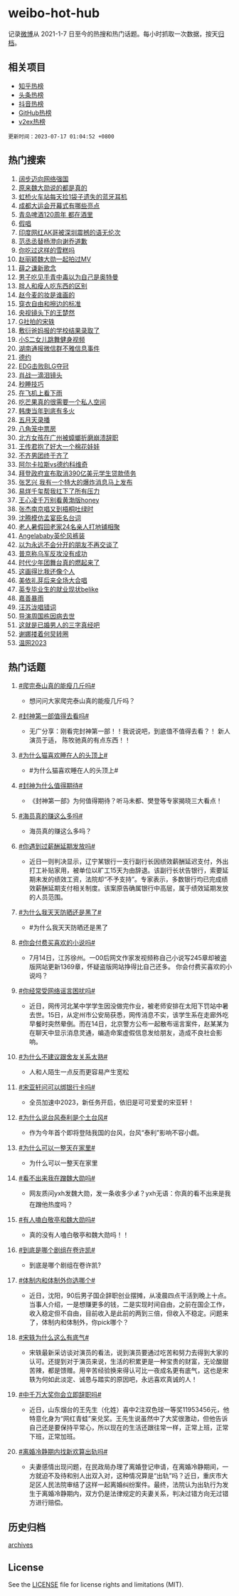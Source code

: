 # weibo-hot-hub

记录[微博](https://www.weibo.com)从 2021-1-7 日至今的热搜和热门话题。每小时抓取一次数据，按天[归档](archives)。

## 相关项目

- [知乎热榜](https://github.com/lonnyzhang423/zhihu-hot-hub)
- [头条热榜](https://github.com/lonnyzhang423/toutiao-hot-hub)
- [抖音热榜](https://github.com/lonnyzhang423/douyin-hot-hub)
- [GitHub热榜](https://github.com/lonnyzhang423/github-hot-hub)
- [v2ex热榜](https://github.com/lonnyzhang423/v2ex-hot-hub)


`更新时间：2023-07-17 01:04:52 +0800`

## 热门搜索

1. [阔步迈向网络强国](https://m.weibo.cn/search?containerid=100103type%3D1%26t%3D10%26q%3D%23%E9%98%94%E6%AD%A5%E8%BF%88%E5%90%91%E7%BD%91%E7%BB%9C%E5%BC%BA%E5%9B%BD%23&stream_entry_id=51&isnewpage=1&extparam=seat%3D1%26filter_type%3Drealtimehot%26pos%3D0%26stream_entry_id%3D51%26c_type%3D51%26dgr%3D0%26cate%3D10103%26display_time%3D1689527090%26pre_seqid%3D16895270902140645205&luicode=10000011&lfid=106003type%253D25%2526t%253D3%2526disable_hot%253D1%2526filter_type%253Drealtimehot)
1. [原来魏大勋说的都是真的](https://m.weibo.cn/search?containerid=100103type%3D1%26t%3D10%26q%3D%23%E5%8E%9F%E6%9D%A5%E9%AD%8F%E5%A4%A7%E5%8B%8B%E8%AF%B4%E7%9A%84%E9%83%BD%E6%98%AF%E7%9C%9F%E7%9A%84%23&stream_entry_id=31&isnewpage=1&extparam=seat%3D1%26cate%3D5001%26flag%3D2%26realpos%3D1%26stream_entry_id%3D31%26lcate%3D5001%26filter_type%3Drealtimehot%26pos%3D0%26q%3D%2523%25E5%258E%259F%25E6%259D%25A5%25E9%25AD%258F%25E5%25A4%25A7%25E5%258B%258B%25E8%25AF%25B4%25E7%259A%2584%25E9%2583%25BD%25E6%2598%25AF%25E7%259C%259F%25E7%259A%2584%2523%26dgr%3D0%26band_rank%3D1%26c_type%3D31%26display_time%3D1689527090%26pre_seqid%3D16895270902140645205&luicode=10000011&lfid=106003type%253D25%2526t%253D3%2526disable_hot%253D1%2526filter_type%253Drealtimehot)
1. [虹桥火车站每天捡1袋子遗失的蓝牙耳机](https://m.weibo.cn/search?containerid=100103type%3D1%26t%3D10%26q%3D%23%E8%99%B9%E6%A1%A5%E7%81%AB%E8%BD%A6%E7%AB%99%E6%AF%8F%E5%A4%A9%E6%8D%A11%E8%A2%8B%E5%AD%90%E9%81%97%E5%A4%B1%E7%9A%84%E8%93%9D%E7%89%99%E8%80%B3%E6%9C%BA%23&stream_entry_id=31&isnewpage=1&extparam=seat%3D1%26cate%3D5001%26flag%3D2%26realpos%3D2%26stream_entry_id%3D31%26lcate%3D5001%26filter_type%3Drealtimehot%26pos%3D1%26q%3D%2523%25E8%2599%25B9%25E6%25A1%25A5%25E7%2581%25AB%25E8%25BD%25A6%25E7%25AB%2599%25E6%25AF%258F%25E5%25A4%25A9%25E6%258D%25A11%25E8%25A2%258B%25E5%25AD%2590%25E9%2581%2597%25E5%25A4%25B1%25E7%259A%2584%25E8%2593%259D%25E7%2589%2599%25E8%2580%25B3%25E6%259C%25BA%2523%26dgr%3D0%26band_rank%3D2%26c_type%3D31%26display_time%3D1689527090%26pre_seqid%3D16895270902140645205&luicode=10000011&lfid=106003type%253D25%2526t%253D3%2526disable_hot%253D1%2526filter_type%253Drealtimehot)
1. [成都大运会开幕式有哪些亮点](https://m.weibo.cn/search?containerid=100103type%3D1%26t%3D10%26q%3D%23%E6%88%90%E9%83%BD%E5%A4%A7%E8%BF%90%E4%BC%9A%E5%BC%80%E5%B9%95%E5%BC%8F%E6%9C%89%E5%93%AA%E4%BA%9B%E4%BA%AE%E7%82%B9%23&stream_entry_id=31&isnewpage=1&extparam=seat%3D1%26cate%3D5001%26flag%3D0%26realpos%3D3%26stream_entry_id%3D31%26lcate%3D5001%26filter_type%3Drealtimehot%26pos%3D2%26q%3D%2523%25E6%2588%2590%25E9%2583%25BD%25E5%25A4%25A7%25E8%25BF%2590%25E4%25BC%259A%25E5%25BC%2580%25E5%25B9%2595%25E5%25BC%258F%25E6%259C%2589%25E5%2593%25AA%25E4%25BA%259B%25E4%25BA%25AE%25E7%2582%25B9%2523%26dgr%3D0%26band_rank%3D3%26c_type%3D31%26display_time%3D1689527090%26pre_seqid%3D16895270902140645205&luicode=10000011&lfid=106003type%253D25%2526t%253D3%2526disable_hot%253D1%2526filter_type%253Drealtimehot)
1. [青岛啤酒120周年 都在酒里](https://m.weibo.cn/search?containerid=100103type%3D1%26t%3D10%26q%3D%23%E9%9D%92%E5%B2%9B%E5%95%A4%E9%85%92120%E5%91%A8%E5%B9%B4+%E9%83%BD%E5%9C%A8%E9%85%92%E9%87%8C%23&stream_entry_id=31&isnewpage=1&extparam=seat%3D1%26cate%3D5001%26stream_entry_id%3D31%26lcate%3D5001%26topic_ad%3D1%26filter_type%3Drealtimehot%26adid%3D196361%26q%3D%2523%25E9%259D%2592%25E5%25B2%259B%25E5%2595%25A4%25E9%2585%2592120%25E5%2591%25A8%25E5%25B9%25B4%2520%25E9%2583%25BD%25E5%259C%25A8%25E9%2585%2592%25E9%2587%258C%2523%26dgr%3D0%26is_ad_pos%3D1%26c_type%3D31%26pos%3D3%26band_rank%3D4%26display_time%3D1689527090%26pre_seqid%3D16895270902140645205&luicode=10000011&lfid=106003type%253D25%2526t%253D3%2526disable_hot%253D1%2526filter_type%253Drealtimehot)
1. [假唱](https://m.weibo.cn/search?containerid=100103type%3D1%26t%3D10%26q%3D%E5%81%87%E5%94%B1&stream_entry_id=31&isnewpage=1&extparam=seat%3D1%26cate%3D5001%26flag%3D2%26realpos%3D4%26stream_entry_id%3D31%26lcate%3D5001%26filter_type%3Drealtimehot%26pos%3D4%26q%3D%25E5%2581%2587%25E5%2594%25B1%26dgr%3D0%26band_rank%3D4%26c_type%3D31%26display_time%3D1689527090%26pre_seqid%3D16895270902140645205&luicode=10000011&lfid=106003type%253D25%2526t%253D3%2526disable_hot%253D1%2526filter_type%253Drealtimehot)
1. [印度网红AK哥被深圳震撼的语无伦次](https://m.weibo.cn/search?containerid=100103type%3D1%26t%3D10%26q%3D%E5%8D%B0%E5%BA%A6%E7%BD%91%E7%BA%A2AK%E5%93%A5%E8%A2%AB%E6%B7%B1%E5%9C%B3%E9%9C%87%E6%92%BC%E7%9A%84%E8%AF%AD%E6%97%A0%E4%BC%A6%E6%AC%A1&stream_entry_id=31&isnewpage=1&extparam=seat%3D1%26cate%3D5001%26flag%3D0%26realpos%3D5%26stream_entry_id%3D31%26lcate%3D5001%26filter_type%3Drealtimehot%26pos%3D5%26q%3D%25E5%258D%25B0%25E5%25BA%25A6%25E7%25BD%2591%25E7%25BA%25A2AK%25E5%2593%25A5%25E8%25A2%25AB%25E6%25B7%25B1%25E5%259C%25B3%25E9%259C%2587%25E6%2592%25BC%25E7%259A%2584%25E8%25AF%25AD%25E6%2597%25A0%25E4%25BC%25A6%25E6%25AC%25A1%26dgr%3D0%26band_rank%3D5%26c_type%3D31%26display_time%3D1689527090%26pre_seqid%3D16895270902140645205&luicode=10000011&lfid=106003type%253D25%2526t%253D3%2526disable_hot%253D1%2526filter_type%253Drealtimehot)
1. [范丞丞替杨澄向谢乔道歉](https://m.weibo.cn/search?containerid=100103type%3D1%26t%3D10%26q%3D%23%E8%8C%83%E4%B8%9E%E4%B8%9E%E6%9B%BF%E6%9D%A8%E6%BE%84%E5%90%91%E8%B0%A2%E4%B9%94%E9%81%93%E6%AD%89%23&stream_entry_id=31&isnewpage=1&extparam=seat%3D1%26cate%3D5001%26flag%3D1%26realpos%3D6%26stream_entry_id%3D31%26lcate%3D5001%26filter_type%3Drealtimehot%26pos%3D6%26q%3D%2523%25E8%258C%2583%25E4%25B8%259E%25E4%25B8%259E%25E6%259B%25BF%25E6%259D%25A8%25E6%25BE%2584%25E5%2590%2591%25E8%25B0%25A2%25E4%25B9%2594%25E9%2581%2593%25E6%25AD%2589%2523%26dgr%3D0%26band_rank%3D6%26c_type%3D31%26display_time%3D1689527090%26pre_seqid%3D16895270902140645205&luicode=10000011&lfid=106003type%253D25%2526t%253D3%2526disable_hot%253D1%2526filter_type%253Drealtimehot)
1. [你吃过这样的雪糕吗](https://m.weibo.cn/search?containerid=100103type%3D1%26t%3D10%26q%3D%23%E4%BD%A0%E5%90%83%E8%BF%87%E8%BF%99%E6%A0%B7%E7%9A%84%E9%9B%AA%E7%B3%95%E5%90%97%23&stream_entry_id=31&isnewpage=1&extparam=seat%3D1%26cate%3D5001%26stream_entry_id%3D31%26lcate%3D5001%26topic_ad%3D1%26filter_type%3Drealtimehot%26adid%3D196317%26q%3D%2523%25E4%25BD%25A0%25E5%2590%2583%25E8%25BF%2587%25E8%25BF%2599%25E6%25A0%25B7%25E7%259A%2584%25E9%259B%25AA%25E7%25B3%2595%25E5%2590%2597%2523%26dgr%3D0%26is_ad_pos%3D1%26c_type%3D31%26pos%3D7%26band_rank%3D7%26display_time%3D1689527090%26pre_seqid%3D16895270902140645205&luicode=10000011&lfid=106003type%253D25%2526t%253D3%2526disable_hot%253D1%2526filter_type%253Drealtimehot)
1. [赵丽颖魏大勋一起拍过MV](https://m.weibo.cn/search?containerid=100103type%3D1%26t%3D10%26q%3D%23%E8%B5%B5%E4%B8%BD%E9%A2%96%E9%AD%8F%E5%A4%A7%E5%8B%8B%E4%B8%80%E8%B5%B7%E6%8B%8D%E8%BF%87MV%23&stream_entry_id=31&isnewpage=1&extparam=seat%3D1%26cate%3D5001%26flag%3D0%26realpos%3D7%26stream_entry_id%3D31%26lcate%3D5001%26filter_type%3Drealtimehot%26pos%3D8%26q%3D%2523%25E8%25B5%25B5%25E4%25B8%25BD%25E9%25A2%2596%25E9%25AD%258F%25E5%25A4%25A7%25E5%258B%258B%25E4%25B8%2580%25E8%25B5%25B7%25E6%258B%258D%25E8%25BF%2587MV%2523%26dgr%3D0%26band_rank%3D7%26c_type%3D31%26display_time%3D1689527090%26pre_seqid%3D16895270902140645205&luicode=10000011&lfid=106003type%253D25%2526t%253D3%2526disable_hot%253D1%2526filter_type%253Drealtimehot)
1. [薛之谦新歌念](https://m.weibo.cn/search?containerid=100103type%3D1%26t%3D10%26q%3D%23%E8%96%9B%E4%B9%8B%E8%B0%A6%E6%96%B0%E6%AD%8C%E5%BF%B5%23&stream_entry_id=31&isnewpage=1&extparam=seat%3D1%26cate%3D5001%26flag%3D16%26realpos%3D8%26stream_entry_id%3D31%26lcate%3D5001%26filter_type%3Drealtimehot%26pos%3D9%26q%3D%2523%25E8%2596%259B%25E4%25B9%258B%25E8%25B0%25A6%25E6%2596%25B0%25E6%25AD%258C%25E5%25BF%25B5%2523%26dgr%3D0%26band_rank%3D8%26c_type%3D31%26display_time%3D1689527090%26pre_seqid%3D16895270902140645205&luicode=10000011&lfid=106003type%253D25%2526t%253D3%2526disable_hot%253D1%2526filter_type%253Drealtimehot)
1. [男子吃见手青中毒以为自己是奥特曼](https://m.weibo.cn/search?containerid=100103type%3D1%26t%3D10%26q%3D%23%E7%94%B7%E5%AD%90%E5%90%83%E8%A7%81%E6%89%8B%E9%9D%92%E4%B8%AD%E6%AF%92%E4%BB%A5%E4%B8%BA%E8%87%AA%E5%B7%B1%E6%98%AF%E5%A5%A5%E7%89%B9%E6%9B%BC%23&stream_entry_id=31&isnewpage=1&extparam=seat%3D1%26cate%3D5001%26flag%3D0%26realpos%3D9%26stream_entry_id%3D31%26lcate%3D5001%26filter_type%3Drealtimehot%26pos%3D10%26q%3D%2523%25E7%2594%25B7%25E5%25AD%2590%25E5%2590%2583%25E8%25A7%2581%25E6%2589%258B%25E9%259D%2592%25E4%25B8%25AD%25E6%25AF%2592%25E4%25BB%25A5%25E4%25B8%25BA%25E8%2587%25AA%25E5%25B7%25B1%25E6%2598%25AF%25E5%25A5%25A5%25E7%2589%25B9%25E6%259B%25BC%2523%26dgr%3D0%26band_rank%3D9%26c_type%3D31%26display_time%3D1689527090%26pre_seqid%3D16895270902140645205&luicode=10000011&lfid=106003type%253D25%2526t%253D3%2526disable_hot%253D1%2526filter_type%253Drealtimehot)
1. [胖人和瘦人吃东西的区别](https://m.weibo.cn/search?containerid=100103type%3D1%26t%3D10%26q%3D%23%E8%83%96%E4%BA%BA%E5%92%8C%E7%98%A6%E4%BA%BA%E5%90%83%E4%B8%9C%E8%A5%BF%E7%9A%84%E5%8C%BA%E5%88%AB%23&stream_entry_id=31&isnewpage=1&extparam=seat%3D1%26cate%3D5001%26flag%3D0%26realpos%3D10%26stream_entry_id%3D31%26lcate%3D5001%26filter_type%3Drealtimehot%26pos%3D11%26q%3D%2523%25E8%2583%2596%25E4%25BA%25BA%25E5%2592%258C%25E7%2598%25A6%25E4%25BA%25BA%25E5%2590%2583%25E4%25B8%259C%25E8%25A5%25BF%25E7%259A%2584%25E5%258C%25BA%25E5%2588%25AB%2523%26dgr%3D0%26band_rank%3D10%26c_type%3D31%26display_time%3D1689527090%26pre_seqid%3D16895270902140645205&luicode=10000011&lfid=106003type%253D25%2526t%253D3%2526disable_hot%253D1%2526filter_type%253Drealtimehot)
1. [赵今麦的妆是谁画的](https://m.weibo.cn/search?containerid=100103type%3D1%26t%3D10%26q%3D%E8%B5%B5%E4%BB%8A%E9%BA%A6%E7%9A%84%E5%A6%86%E6%98%AF%E8%B0%81%E7%94%BB%E7%9A%84&stream_entry_id=31&isnewpage=1&extparam=seat%3D1%26cate%3D5001%26flag%3D2%26realpos%3D11%26stream_entry_id%3D31%26lcate%3D5001%26filter_type%3Drealtimehot%26pos%3D12%26q%3D%25E8%25B5%25B5%25E4%25BB%258A%25E9%25BA%25A6%25E7%259A%2584%25E5%25A6%2586%25E6%2598%25AF%25E8%25B0%2581%25E7%2594%25BB%25E7%259A%2584%26dgr%3D0%26band_rank%3D11%26c_type%3D31%26display_time%3D1689527090%26pre_seqid%3D16895270902140645205&luicode=10000011&lfid=106003type%253D25%2526t%253D3%2526disable_hot%253D1%2526filter_type%253Drealtimehot)
1. [穿衣自由和擦边的标准](https://m.weibo.cn/search?containerid=100103type%3D1%26t%3D10%26q%3D%E7%A9%BF%E8%A1%A3%E8%87%AA%E7%94%B1%E5%92%8C%E6%93%A6%E8%BE%B9%E7%9A%84%E6%A0%87%E5%87%86&stream_entry_id=31&isnewpage=1&extparam=seat%3D1%26cate%3D5001%26flag%3D0%26realpos%3D12%26stream_entry_id%3D31%26lcate%3D5001%26filter_type%3Drealtimehot%26pos%3D13%26q%3D%25E7%25A9%25BF%25E8%25A1%25A3%25E8%2587%25AA%25E7%2594%25B1%25E5%2592%258C%25E6%2593%25A6%25E8%25BE%25B9%25E7%259A%2584%25E6%25A0%2587%25E5%2587%2586%26dgr%3D0%26band_rank%3D12%26c_type%3D31%26display_time%3D1689527090%26pre_seqid%3D16895270902140645205&luicode=10000011&lfid=106003type%253D25%2526t%253D3%2526disable_hot%253D1%2526filter_type%253Drealtimehot)
1. [央视镜头下的王楚然](https://m.weibo.cn/search?containerid=100103type%3D1%26t%3D10%26q%3D%23%E5%A4%AE%E8%A7%86%E9%95%9C%E5%A4%B4%E4%B8%8B%E7%9A%84%E7%8E%8B%E6%A5%9A%E7%84%B6%23&stream_entry_id=31&isnewpage=1&extparam=seat%3D1%26cate%3D5001%26flag%3D0%26realpos%3D13%26stream_entry_id%3D31%26lcate%3D5001%26filter_type%3Drealtimehot%26pos%3D14%26q%3D%2523%25E5%25A4%25AE%25E8%25A7%2586%25E9%2595%259C%25E5%25A4%25B4%25E4%25B8%258B%25E7%259A%2584%25E7%258E%258B%25E6%25A5%259A%25E7%2584%25B6%2523%26dgr%3D0%26band_rank%3D13%26c_type%3D31%26display_time%3D1689527090%26pre_seqid%3D16895270902140645205&luicode=10000011&lfid=106003type%253D25%2526t%253D3%2526disable_hot%253D1%2526filter_type%253Drealtimehot)
1. [G社拍的宋轶](https://m.weibo.cn/search?containerid=100103type%3D1%26t%3D10%26q%3D%23G%E7%A4%BE%E6%8B%8D%E7%9A%84%E5%AE%8B%E8%BD%B6%23&stream_entry_id=31&isnewpage=1&extparam=seat%3D1%26cate%3D5001%26flag%3D0%26realpos%3D14%26stream_entry_id%3D31%26lcate%3D5001%26filter_type%3Drealtimehot%26pos%3D15%26q%3D%2523G%25E7%25A4%25BE%25E6%258B%258D%25E7%259A%2584%25E5%25AE%258B%25E8%25BD%25B6%2523%26dgr%3D0%26band_rank%3D14%26c_type%3D31%26display_time%3D1689527090%26pre_seqid%3D16895270902140645205&luicode=10000011&lfid=106003type%253D25%2526t%253D3%2526disable_hot%253D1%2526filter_type%253Drealtimehot)
1. [敷衍爸妈报的学校结果录取了](https://m.weibo.cn/search?containerid=100103type%3D1%26t%3D10%26q%3D%23%E6%95%B7%E8%A1%8D%E7%88%B8%E5%A6%88%E6%8A%A5%E7%9A%84%E5%AD%A6%E6%A0%A1%E7%BB%93%E6%9E%9C%E5%BD%95%E5%8F%96%E4%BA%86%23&stream_entry_id=31&isnewpage=1&extparam=seat%3D1%26cate%3D5001%26flag%3D0%26realpos%3D15%26stream_entry_id%3D31%26lcate%3D5001%26filter_type%3Drealtimehot%26pos%3D16%26q%3D%2523%25E6%2595%25B7%25E8%25A1%258D%25E7%2588%25B8%25E5%25A6%2588%25E6%258A%25A5%25E7%259A%2584%25E5%25AD%25A6%25E6%25A0%25A1%25E7%25BB%2593%25E6%259E%259C%25E5%25BD%2595%25E5%258F%2596%25E4%25BA%2586%2523%26dgr%3D0%26band_rank%3D15%26c_type%3D31%26display_time%3D1689527090%26pre_seqid%3D16895270902140645205&luicode=10000011&lfid=106003type%253D25%2526t%253D3%2526disable_hot%253D1%2526filter_type%253Drealtimehot)
1. [小S二女儿跳舞健身视频](https://m.weibo.cn/search?containerid=100103type%3D1%26t%3D10%26q%3D%23%E5%B0%8FS%E4%BA%8C%E5%A5%B3%E5%84%BF%E8%B7%B3%E8%88%9E%E5%81%A5%E8%BA%AB%E8%A7%86%E9%A2%91%23&stream_entry_id=31&isnewpage=1&extparam=seat%3D1%26cate%3D5001%26flag%3D0%26realpos%3D16%26stream_entry_id%3D31%26lcate%3D5001%26filter_type%3Drealtimehot%26pos%3D17%26q%3D%2523%25E5%25B0%258FS%25E4%25BA%258C%25E5%25A5%25B3%25E5%2584%25BF%25E8%25B7%25B3%25E8%2588%259E%25E5%2581%25A5%25E8%25BA%25AB%25E8%25A7%2586%25E9%25A2%2591%2523%26dgr%3D0%26band_rank%3D16%26c_type%3D31%26display_time%3D1689527090%26pre_seqid%3D16895270902140645205&luicode=10000011&lfid=106003type%253D25%2526t%253D3%2526disable_hot%253D1%2526filter_type%253Drealtimehot)
1. [湖南通报微信群不雅信息事件](https://m.weibo.cn/search?containerid=100103type%3D1%26t%3D10%26q%3D%23%E6%B9%96%E5%8D%97%E9%80%9A%E6%8A%A5%E5%BE%AE%E4%BF%A1%E7%BE%A4%E4%B8%8D%E9%9B%85%E4%BF%A1%E6%81%AF%E4%BA%8B%E4%BB%B6%23&stream_entry_id=31&isnewpage=1&extparam=seat%3D1%26cate%3D5001%26flag%3D0%26realpos%3D17%26stream_entry_id%3D31%26lcate%3D5001%26filter_type%3Drealtimehot%26pos%3D18%26q%3D%2523%25E6%25B9%2596%25E5%258D%2597%25E9%2580%259A%25E6%258A%25A5%25E5%25BE%25AE%25E4%25BF%25A1%25E7%25BE%25A4%25E4%25B8%258D%25E9%259B%2585%25E4%25BF%25A1%25E6%2581%25AF%25E4%25BA%258B%25E4%25BB%25B6%2523%26dgr%3D0%26band_rank%3D17%26c_type%3D31%26display_time%3D1689527090%26pre_seqid%3D16895270902140645205&luicode=10000011&lfid=106003type%253D25%2526t%253D3%2526disable_hot%253D1%2526filter_type%253Drealtimehot)
1. [德约](https://m.weibo.cn/search?containerid=100103type%3D1%26t%3D10%26q%3D%E5%BE%B7%E7%BA%A6&stream_entry_id=31&isnewpage=1&extparam=seat%3D1%26cate%3D5001%26flag%3D0%26realpos%3D18%26stream_entry_id%3D31%26lcate%3D5001%26filter_type%3Drealtimehot%26pos%3D19%26q%3D%25E5%25BE%25B7%25E7%25BA%25A6%26dgr%3D0%26band_rank%3D18%26c_type%3D31%26display_time%3D1689527090%26pre_seqid%3D16895270902140645205&luicode=10000011&lfid=106003type%253D25%2526t%253D3%2526disable_hot%253D1%2526filter_type%253Drealtimehot)
1. [EDG击败BLG夺冠](https://m.weibo.cn/search?containerid=100103type%3D1%26t%3D10%26q%3D%23EDG%E5%87%BB%E8%B4%A5BLG%E5%A4%BA%E5%86%A0%23&stream_entry_id=31&isnewpage=1&extparam=seat%3D1%26cate%3D5001%26flag%3D0%26realpos%3D19%26stream_entry_id%3D31%26lcate%3D5001%26filter_type%3Drealtimehot%26pos%3D20%26q%3D%2523EDG%25E5%2587%25BB%25E8%25B4%25A5BLG%25E5%25A4%25BA%25E5%2586%25A0%2523%26dgr%3D0%26band_rank%3D19%26c_type%3D31%26display_time%3D1689527090%26pre_seqid%3D16895270902140645205&luicode=10000011&lfid=106003type%253D25%2526t%253D3%2526disable_hot%253D1%2526filter_type%253Drealtimehot)
1. [肖战一滴泪镜头](https://m.weibo.cn/search?containerid=100103type%3D1%26t%3D10%26q%3D%23%E8%82%96%E6%88%98%E4%B8%80%E6%BB%B4%E6%B3%AA%E9%95%9C%E5%A4%B4%23&stream_entry_id=31&isnewpage=1&extparam=seat%3D1%26cate%3D5001%26flag%3D1%26realpos%3D20%26stream_entry_id%3D31%26lcate%3D5001%26filter_type%3Drealtimehot%26pos%3D21%26q%3D%2523%25E8%2582%2596%25E6%2588%2598%25E4%25B8%2580%25E6%25BB%25B4%25E6%25B3%25AA%25E9%2595%259C%25E5%25A4%25B4%2523%26dgr%3D0%26band_rank%3D20%26c_type%3D31%26display_time%3D1689527090%26pre_seqid%3D16895270902140645205&luicode=10000011&lfid=106003type%253D25%2526t%253D3%2526disable_hot%253D1%2526filter_type%253Drealtimehot)
1. [秒睡技巧](https://m.weibo.cn/search?containerid=100103type%3D1%26t%3D10%26q%3D%E7%A7%92%E7%9D%A1%E6%8A%80%E5%B7%A7&stream_entry_id=31&isnewpage=1&extparam=seat%3D1%26cate%3D5001%26flag%3D1%26realpos%3D21%26stream_entry_id%3D31%26lcate%3D5001%26filter_type%3Drealtimehot%26pos%3D22%26q%3D%25E7%25A7%2592%25E7%259D%25A1%25E6%258A%2580%25E5%25B7%25A7%26dgr%3D0%26band_rank%3D21%26c_type%3D31%26display_time%3D1689527090%26pre_seqid%3D16895270902140645205&luicode=10000011&lfid=106003type%253D25%2526t%253D3%2526disable_hot%253D1%2526filter_type%253Drealtimehot)
1. [在飞机上看下雨](https://m.weibo.cn/search?containerid=100103type%3D1%26t%3D10%26q%3D%23%E5%9C%A8%E9%A3%9E%E6%9C%BA%E4%B8%8A%E7%9C%8B%E4%B8%8B%E9%9B%A8%23&stream_entry_id=31&isnewpage=1&extparam=seat%3D1%26cate%3D5001%26flag%3D1%26realpos%3D22%26stream_entry_id%3D31%26lcate%3D5001%26filter_type%3Drealtimehot%26pos%3D23%26q%3D%2523%25E5%259C%25A8%25E9%25A3%259E%25E6%259C%25BA%25E4%25B8%258A%25E7%259C%258B%25E4%25B8%258B%25E9%259B%25A8%2523%26dgr%3D0%26band_rank%3D22%26c_type%3D31%26display_time%3D1689527090%26pre_seqid%3D16895270902140645205&luicode=10000011&lfid=106003type%253D25%2526t%253D3%2526disable_hot%253D1%2526filter_type%253Drealtimehot)
1. [吃芒果真的很需要一个私人空间](https://m.weibo.cn/search?containerid=100103type%3D1%26t%3D10%26q%3D%23%E5%90%83%E8%8A%92%E6%9E%9C%E7%9C%9F%E7%9A%84%E5%BE%88%E9%9C%80%E8%A6%81%E4%B8%80%E4%B8%AA%E7%A7%81%E4%BA%BA%E7%A9%BA%E9%97%B4%23&stream_entry_id=31&isnewpage=1&extparam=seat%3D1%26cate%3D5001%26flag%3D0%26realpos%3D23%26stream_entry_id%3D31%26lcate%3D5001%26filter_type%3Drealtimehot%26pos%3D24%26q%3D%2523%25E5%2590%2583%25E8%258A%2592%25E6%259E%259C%25E7%259C%259F%25E7%259A%2584%25E5%25BE%2588%25E9%259C%2580%25E8%25A6%2581%25E4%25B8%2580%25E4%25B8%25AA%25E7%25A7%2581%25E4%25BA%25BA%25E7%25A9%25BA%25E9%2597%25B4%2523%26dgr%3D0%26band_rank%3D23%26c_type%3D31%26display_time%3D1689527090%26pre_seqid%3D16895270902140645205&luicode=10000011&lfid=106003type%253D25%2526t%253D3%2526disable_hot%253D1%2526filter_type%253Drealtimehot)
1. [韩庚当年到底有多火](https://m.weibo.cn/search?containerid=100103type%3D1%26t%3D10%26q%3D%23%E9%9F%A9%E5%BA%9A%E5%BD%93%E5%B9%B4%E5%88%B0%E5%BA%95%E6%9C%89%E5%A4%9A%E7%81%AB%23&stream_entry_id=31&isnewpage=1&extparam=seat%3D1%26cate%3D5001%26flag%3D0%26realpos%3D24%26stream_entry_id%3D31%26lcate%3D5001%26filter_type%3Drealtimehot%26pos%3D25%26q%3D%2523%25E9%259F%25A9%25E5%25BA%259A%25E5%25BD%2593%25E5%25B9%25B4%25E5%2588%25B0%25E5%25BA%2595%25E6%259C%2589%25E5%25A4%259A%25E7%2581%25AB%2523%26dgr%3D0%26band_rank%3D24%26c_type%3D31%26display_time%3D1689527090%26pre_seqid%3D16895270902140645205&luicode=10000011&lfid=106003type%253D25%2526t%253D3%2526disable_hot%253D1%2526filter_type%253Drealtimehot)
1. [五月天录播](https://m.weibo.cn/search?containerid=100103type%3D1%26t%3D10%26q%3D%E4%BA%94%E6%9C%88%E5%A4%A9%E5%BD%95%E6%92%AD&stream_entry_id=31&isnewpage=1&extparam=seat%3D1%26cate%3D5001%26flag%3D0%26realpos%3D25%26stream_entry_id%3D31%26lcate%3D5001%26filter_type%3Drealtimehot%26pos%3D26%26q%3D%25E4%25BA%2594%25E6%259C%2588%25E5%25A4%25A9%25E5%25BD%2595%25E6%2592%25AD%26dgr%3D0%26band_rank%3D25%26c_type%3D31%26display_time%3D1689527090%26pre_seqid%3D16895270902140645205&luicode=10000011&lfid=106003type%253D25%2526t%253D3%2526disable_hot%253D1%2526filter_type%253Drealtimehot)
1. [八角笼中票房](https://m.weibo.cn/search?containerid=100103type%3D1%26t%3D10%26q%3D%E5%85%AB%E8%A7%92%E7%AC%BC%E4%B8%AD%E7%A5%A8%E6%88%BF&stream_entry_id=31&isnewpage=1&extparam=seat%3D1%26cate%3D5001%26flag%3D0%26realpos%3D26%26stream_entry_id%3D31%26lcate%3D5001%26filter_type%3Drealtimehot%26pos%3D27%26q%3D%25E5%2585%25AB%25E8%25A7%2592%25E7%25AC%25BC%25E4%25B8%25AD%25E7%25A5%25A8%25E6%2588%25BF%26dgr%3D0%26band_rank%3D26%26c_type%3D31%26display_time%3D1689527090%26pre_seqid%3D16895270902140645205&luicode=10000011&lfid=106003type%253D25%2526t%253D3%2526disable_hot%253D1%2526filter_type%253Drealtimehot)
1. [北方女孩在广州被蟑螂折磨崩溃辞职](https://m.weibo.cn/search?containerid=100103type%3D1%26t%3D10%26q%3D%23%E5%8C%97%E6%96%B9%E5%A5%B3%E5%AD%A9%E5%9C%A8%E5%B9%BF%E5%B7%9E%E8%A2%AB%E8%9F%91%E8%9E%82%E6%8A%98%E7%A3%A8%E5%B4%A9%E6%BA%83%E8%BE%9E%E8%81%8C%23&stream_entry_id=31&isnewpage=1&extparam=seat%3D1%26cate%3D5001%26flag%3D0%26realpos%3D27%26stream_entry_id%3D31%26lcate%3D5001%26filter_type%3Drealtimehot%26pos%3D28%26q%3D%2523%25E5%258C%2597%25E6%2596%25B9%25E5%25A5%25B3%25E5%25AD%25A9%25E5%259C%25A8%25E5%25B9%25BF%25E5%25B7%259E%25E8%25A2%25AB%25E8%259F%2591%25E8%259E%2582%25E6%258A%2598%25E7%25A3%25A8%25E5%25B4%25A9%25E6%25BA%2583%25E8%25BE%259E%25E8%2581%258C%2523%26dgr%3D0%26band_rank%3D27%26c_type%3D31%26display_time%3D1689527090%26pre_seqid%3D16895270902140645205&luicode=10000011&lfid=106003type%253D25%2526t%253D3%2526disable_hot%253D1%2526filter_type%253Drealtimehot)
1. [王传君抱了好大一个棉花娃娃](https://m.weibo.cn/search?containerid=100103type%3D1%26t%3D10%26q%3D%23%E7%8E%8B%E4%BC%A0%E5%90%9B%E6%8A%B1%E4%BA%86%E5%A5%BD%E5%A4%A7%E4%B8%80%E4%B8%AA%E6%A3%89%E8%8A%B1%E5%A8%83%E5%A8%83%23&stream_entry_id=31&isnewpage=1&extparam=seat%3D1%26cate%3D5001%26flag%3D0%26realpos%3D28%26stream_entry_id%3D31%26lcate%3D5001%26filter_type%3Drealtimehot%26pos%3D29%26q%3D%2523%25E7%258E%258B%25E4%25BC%25A0%25E5%2590%259B%25E6%258A%25B1%25E4%25BA%2586%25E5%25A5%25BD%25E5%25A4%25A7%25E4%25B8%2580%25E4%25B8%25AA%25E6%25A3%2589%25E8%258A%25B1%25E5%25A8%2583%25E5%25A8%2583%2523%26dgr%3D0%26band_rank%3D28%26c_type%3D31%26display_time%3D1689527090%26pre_seqid%3D16895270902140645205&luicode=10000011&lfid=106003type%253D25%2526t%253D3%2526disable_hot%253D1%2526filter_type%253Drealtimehot)
1. [不齐男团终于齐了](https://m.weibo.cn/search?containerid=100103type%3D1%26t%3D10%26q%3D%23%E4%B8%8D%E9%BD%90%E7%94%B7%E5%9B%A2%E7%BB%88%E4%BA%8E%E9%BD%90%E4%BA%86%23&stream_entry_id=31&isnewpage=1&extparam=seat%3D1%26cate%3D5001%26flag%3D0%26realpos%3D29%26stream_entry_id%3D31%26lcate%3D5001%26filter_type%3Drealtimehot%26pos%3D30%26q%3D%2523%25E4%25B8%258D%25E9%25BD%2590%25E7%2594%25B7%25E5%259B%25A2%25E7%25BB%2588%25E4%25BA%258E%25E9%25BD%2590%25E4%25BA%2586%2523%26dgr%3D0%26band_rank%3D29%26c_type%3D31%26display_time%3D1689527090%26pre_seqid%3D16895270902140645205&luicode=10000011&lfid=106003type%253D25%2526t%253D3%2526disable_hot%253D1%2526filter_type%253Drealtimehot)
1. [阿尔卡拉斯vs德约科维奇](https://m.weibo.cn/search?containerid=100103type%3D1%26t%3D10%26q%3D%23%E9%98%BF%E5%B0%94%E5%8D%A1%E6%8B%89%E6%96%AFvs%E5%BE%B7%E7%BA%A6%E7%A7%91%E7%BB%B4%E5%A5%87%23&stream_entry_id=31&isnewpage=1&extparam=seat%3D1%26cate%3D5001%26flag%3D0%26realpos%3D30%26stream_entry_id%3D31%26lcate%3D5001%26filter_type%3Drealtimehot%26pos%3D31%26q%3D%2523%25E9%2598%25BF%25E5%25B0%2594%25E5%258D%25A1%25E6%258B%2589%25E6%2596%25AFvs%25E5%25BE%25B7%25E7%25BA%25A6%25E7%25A7%2591%25E7%25BB%25B4%25E5%25A5%2587%2523%26dgr%3D0%26band_rank%3D30%26c_type%3D31%26display_time%3D1689527090%26pre_seqid%3D16895270902140645205&luicode=10000011&lfid=106003type%253D25%2526t%253D3%2526disable_hot%253D1%2526filter_type%253Drealtimehot)
1. [拜登政府宣布取消390亿美元学生贷款债务](https://m.weibo.cn/search?containerid=100103type%3D1%26t%3D10%26q%3D%23%E6%8B%9C%E7%99%BB%E6%94%BF%E5%BA%9C%E5%AE%A3%E5%B8%83%E5%8F%96%E6%B6%88390%E4%BA%BF%E7%BE%8E%E5%85%83%E5%AD%A6%E7%94%9F%E8%B4%B7%E6%AC%BE%E5%80%BA%E5%8A%A1%23&stream_entry_id=31&isnewpage=1&extparam=seat%3D1%26cate%3D5001%26flag%3D1%26realpos%3D31%26stream_entry_id%3D31%26lcate%3D5001%26filter_type%3Drealtimehot%26pos%3D32%26q%3D%2523%25E6%258B%259C%25E7%2599%25BB%25E6%2594%25BF%25E5%25BA%259C%25E5%25AE%25A3%25E5%25B8%2583%25E5%258F%2596%25E6%25B6%2588390%25E4%25BA%25BF%25E7%25BE%258E%25E5%2585%2583%25E5%25AD%25A6%25E7%2594%259F%25E8%25B4%25B7%25E6%25AC%25BE%25E5%2580%25BA%25E5%258A%25A1%2523%26dgr%3D0%26band_rank%3D31%26c_type%3D31%26display_time%3D1689527090%26pre_seqid%3D16895270902140645205&luicode=10000011&lfid=106003type%253D25%2526t%253D3%2526disable_hot%253D1%2526filter_type%253Drealtimehot)
1. [张艺兴 我有一个特大的爆炸消息马上发布](https://m.weibo.cn/search?containerid=100103type%3D1%26t%3D10%26q%3D%E5%BC%A0%E8%89%BA%E5%85%B4+%E6%88%91%E6%9C%89%E4%B8%80%E4%B8%AA%E7%89%B9%E5%A4%A7%E7%9A%84%E7%88%86%E7%82%B8%E6%B6%88%E6%81%AF%E9%A9%AC%E4%B8%8A%E5%8F%91%E5%B8%83&stream_entry_id=31&isnewpage=1&extparam=seat%3D1%26cate%3D5001%26flag%3D0%26realpos%3D32%26stream_entry_id%3D31%26lcate%3D5001%26filter_type%3Drealtimehot%26pos%3D33%26q%3D%25E5%25BC%25A0%25E8%2589%25BA%25E5%2585%25B4%2520%25E6%2588%2591%25E6%259C%2589%25E4%25B8%2580%25E4%25B8%25AA%25E7%2589%25B9%25E5%25A4%25A7%25E7%259A%2584%25E7%2588%2586%25E7%2582%25B8%25E6%25B6%2588%25E6%2581%25AF%25E9%25A9%25AC%25E4%25B8%258A%25E5%258F%2591%25E5%25B8%2583%26dgr%3D0%26band_rank%3D32%26c_type%3D31%26display_time%3D1689527090%26pre_seqid%3D16895270902140645205&luicode=10000011&lfid=106003type%253D25%2526t%253D3%2526disable_hot%253D1%2526filter_type%253Drealtimehot)
1. [易烊千玺帮我扛下了所有压力](https://m.weibo.cn/search?containerid=100103type%3D1%26t%3D10%26q%3D%23%E6%98%93%E7%83%8A%E5%8D%83%E7%8E%BA%E5%B8%AE%E6%88%91%E6%89%9B%E4%B8%8B%E4%BA%86%E6%89%80%E6%9C%89%E5%8E%8B%E5%8A%9B%23&stream_entry_id=31&isnewpage=1&extparam=seat%3D1%26cate%3D5001%26flag%3D0%26realpos%3D33%26stream_entry_id%3D31%26lcate%3D5001%26filter_type%3Drealtimehot%26pos%3D34%26q%3D%2523%25E6%2598%2593%25E7%2583%258A%25E5%258D%2583%25E7%258E%25BA%25E5%25B8%25AE%25E6%2588%2591%25E6%2589%259B%25E4%25B8%258B%25E4%25BA%2586%25E6%2589%2580%25E6%259C%2589%25E5%258E%258B%25E5%258A%259B%2523%26dgr%3D0%26band_rank%3D33%26c_type%3D31%26display_time%3D1689527090%26pre_seqid%3D16895270902140645205&luicode=10000011&lfid=106003type%253D25%2526t%253D3%2526disable_hot%253D1%2526filter_type%253Drealtimehot)
1. [王心凌千万别看黄渤版honey](https://m.weibo.cn/search?containerid=100103type%3D1%26t%3D10%26q%3D%23%E7%8E%8B%E5%BF%83%E5%87%8C%E5%8D%83%E4%B8%87%E5%88%AB%E7%9C%8B%E9%BB%84%E6%B8%A4%E7%89%88honey%23&stream_entry_id=31&isnewpage=1&extparam=seat%3D1%26cate%3D5001%26flag%3D0%26realpos%3D34%26stream_entry_id%3D31%26lcate%3D5001%26filter_type%3Drealtimehot%26pos%3D35%26q%3D%2523%25E7%258E%258B%25E5%25BF%2583%25E5%2587%258C%25E5%258D%2583%25E4%25B8%2587%25E5%2588%25AB%25E7%259C%258B%25E9%25BB%2584%25E6%25B8%25A4%25E7%2589%2588honey%2523%26dgr%3D0%26band_rank%3D34%26c_type%3D31%26display_time%3D1689527090%26pre_seqid%3D16895270902140645205&luicode=10000011&lfid=106003type%253D25%2526t%253D3%2526disable_hot%253D1%2526filter_type%253Drealtimehot)
1. [张杰南京唱又到梧桐吐绿时](https://m.weibo.cn/search?containerid=100103type%3D1%26t%3D10%26q%3D%23%E5%BC%A0%E6%9D%B0%E5%8D%97%E4%BA%AC%E5%94%B1%E5%8F%88%E5%88%B0%E6%A2%A7%E6%A1%90%E5%90%90%E7%BB%BF%E6%97%B6%23&stream_entry_id=31&isnewpage=1&extparam=seat%3D1%26cate%3D5001%26flag%3D0%26realpos%3D35%26stream_entry_id%3D31%26lcate%3D5001%26filter_type%3Drealtimehot%26pos%3D36%26q%3D%2523%25E5%25BC%25A0%25E6%259D%25B0%25E5%258D%2597%25E4%25BA%25AC%25E5%2594%25B1%25E5%258F%2588%25E5%2588%25B0%25E6%25A2%25A7%25E6%25A1%2590%25E5%2590%2590%25E7%25BB%25BF%25E6%2597%25B6%2523%26dgr%3D0%26band_rank%3D35%26c_type%3D31%26display_time%3D1689527090%26pre_seqid%3D16895270902140645205&luicode=10000011&lfid=106003type%253D25%2526t%253D3%2526disable_hot%253D1%2526filter_type%253Drealtimehot)
1. [沈腾模仿孟宴臣名台词](https://m.weibo.cn/search?containerid=100103type%3D1%26t%3D10%26q%3D%23%E6%B2%88%E8%85%BE%E6%A8%A1%E4%BB%BF%E5%AD%9F%E5%AE%B4%E8%87%A3%E5%90%8D%E5%8F%B0%E8%AF%8D%23&stream_entry_id=31&isnewpage=1&extparam=seat%3D1%26cate%3D5001%26flag%3D0%26realpos%3D36%26stream_entry_id%3D31%26lcate%3D5001%26filter_type%3Drealtimehot%26pos%3D37%26q%3D%2523%25E6%25B2%2588%25E8%2585%25BE%25E6%25A8%25A1%25E4%25BB%25BF%25E5%25AD%259F%25E5%25AE%25B4%25E8%2587%25A3%25E5%2590%258D%25E5%258F%25B0%25E8%25AF%258D%2523%26dgr%3D0%26band_rank%3D36%26c_type%3D31%26display_time%3D1689527090%26pre_seqid%3D16895270902140645205&luicode=10000011&lfid=106003type%253D25%2526t%253D3%2526disable_hot%253D1%2526filter_type%253Drealtimehot)
1. [老人暑假回老家24名亲人打地铺相聚](https://m.weibo.cn/search?containerid=100103type%3D1%26t%3D10%26q%3D%23%E8%80%81%E4%BA%BA%E6%9A%91%E5%81%87%E5%9B%9E%E8%80%81%E5%AE%B624%E5%90%8D%E4%BA%B2%E4%BA%BA%E6%89%93%E5%9C%B0%E9%93%BA%E7%9B%B8%E8%81%9A%23&stream_entry_id=31&isnewpage=1&extparam=seat%3D1%26cate%3D5001%26flag%3D32768%26realpos%3D37%26stream_entry_id%3D31%26lcate%3D5001%26filter_type%3Drealtimehot%26pos%3D38%26q%3D%2523%25E8%2580%2581%25E4%25BA%25BA%25E6%259A%2591%25E5%2581%2587%25E5%259B%259E%25E8%2580%2581%25E5%25AE%25B624%25E5%2590%258D%25E4%25BA%25B2%25E4%25BA%25BA%25E6%2589%2593%25E5%259C%25B0%25E9%2593%25BA%25E7%259B%25B8%25E8%2581%259A%2523%26dgr%3D0%26band_rank%3D37%26c_type%3D31%26display_time%3D1689527090%26pre_seqid%3D16895270902140645205&luicode=10000011&lfid=106003type%253D25%2526t%253D3%2526disable_hot%253D1%2526filter_type%253Drealtimehot)
1. [Angelababy英伦风裤装](https://m.weibo.cn/search?containerid=100103type%3D1%26t%3D10%26q%3D%23Angelababy%E8%8B%B1%E4%BC%A6%E9%A3%8E%E8%A3%A4%E8%A3%85%23&stream_entry_id=31&isnewpage=1&extparam=seat%3D1%26cate%3D5001%26flag%3D1%26realpos%3D38%26stream_entry_id%3D31%26lcate%3D5001%26filter_type%3Drealtimehot%26pos%3D39%26q%3D%2523Angelababy%25E8%258B%25B1%25E4%25BC%25A6%25E9%25A3%258E%25E8%25A3%25A4%25E8%25A3%2585%2523%26dgr%3D0%26band_rank%3D38%26c_type%3D31%26display_time%3D1689527090%26pre_seqid%3D16895270902140645205&luicode=10000011&lfid=106003type%253D25%2526t%253D3%2526disable_hot%253D1%2526filter_type%253Drealtimehot)
1. [以为永远不会分开的朋友不再交谈了](https://m.weibo.cn/search?containerid=100103type%3D1%26t%3D10%26q%3D%E4%BB%A5%E4%B8%BA%E6%B0%B8%E8%BF%9C%E4%B8%8D%E4%BC%9A%E5%88%86%E5%BC%80%E7%9A%84%E6%9C%8B%E5%8F%8B%E4%B8%8D%E5%86%8D%E4%BA%A4%E8%B0%88%E4%BA%86&stream_entry_id=31&isnewpage=1&extparam=seat%3D1%26cate%3D5001%26flag%3D1%26realpos%3D39%26stream_entry_id%3D31%26lcate%3D5001%26filter_type%3Drealtimehot%26pos%3D40%26q%3D%25E4%25BB%25A5%25E4%25B8%25BA%25E6%25B0%25B8%25E8%25BF%259C%25E4%25B8%258D%25E4%25BC%259A%25E5%2588%2586%25E5%25BC%2580%25E7%259A%2584%25E6%259C%258B%25E5%258F%258B%25E4%25B8%258D%25E5%2586%258D%25E4%25BA%25A4%25E8%25B0%2588%25E4%25BA%2586%26dgr%3D0%26band_rank%3D39%26c_type%3D31%26display_time%3D1689527090%26pre_seqid%3D16895270902140645205&luicode=10000011&lfid=106003type%253D25%2526t%253D3%2526disable_hot%253D1%2526filter_type%253Drealtimehot)
1. [普京称乌军反攻没有成功](https://m.weibo.cn/search?containerid=100103type%3D1%26t%3D10%26q%3D%23%E6%99%AE%E4%BA%AC%E7%A7%B0%E4%B9%8C%E5%86%9B%E5%8F%8D%E6%94%BB%E6%B2%A1%E6%9C%89%E6%88%90%E5%8A%9F%23&stream_entry_id=31&isnewpage=1&extparam=seat%3D1%26cate%3D5001%26flag%3D0%26realpos%3D40%26stream_entry_id%3D31%26lcate%3D5001%26filter_type%3Drealtimehot%26pos%3D41%26q%3D%2523%25E6%2599%25AE%25E4%25BA%25AC%25E7%25A7%25B0%25E4%25B9%258C%25E5%2586%259B%25E5%258F%258D%25E6%2594%25BB%25E6%25B2%25A1%25E6%259C%2589%25E6%2588%2590%25E5%258A%259F%2523%26dgr%3D0%26band_rank%3D40%26c_type%3D31%26display_time%3D1689527090%26pre_seqid%3D16895270902140645205&luicode=10000011&lfid=106003type%253D25%2526t%253D3%2526disable_hot%253D1%2526filter_type%253Drealtimehot)
1. [时代少年团舞台真的燃起来了](https://m.weibo.cn/search?containerid=100103type%3D1%26t%3D10%26q%3D%23%E6%97%B6%E4%BB%A3%E5%B0%91%E5%B9%B4%E5%9B%A2%E8%88%9E%E5%8F%B0%E7%9C%9F%E7%9A%84%E7%87%83%E8%B5%B7%E6%9D%A5%E4%BA%86%23&stream_entry_id=31&isnewpage=1&extparam=seat%3D1%26cate%3D5001%26flag%3D0%26realpos%3D41%26stream_entry_id%3D31%26lcate%3D5001%26filter_type%3Drealtimehot%26pos%3D42%26q%3D%2523%25E6%2597%25B6%25E4%25BB%25A3%25E5%25B0%2591%25E5%25B9%25B4%25E5%259B%25A2%25E8%2588%259E%25E5%258F%25B0%25E7%259C%259F%25E7%259A%2584%25E7%2587%2583%25E8%25B5%25B7%25E6%259D%25A5%25E4%25BA%2586%2523%26dgr%3D0%26band_rank%3D41%26c_type%3D31%26display_time%3D1689527090%26pre_seqid%3D16895270902140645205&luicode=10000011&lfid=106003type%253D25%2526t%253D3%2526disable_hot%253D1%2526filter_type%253Drealtimehot)
1. [这画得比我还像个人](https://m.weibo.cn/search?containerid=100103type%3D1%26t%3D10%26q%3D%E8%BF%99%E7%94%BB%E5%BE%97%E6%AF%94%E6%88%91%E8%BF%98%E5%83%8F%E4%B8%AA%E4%BA%BA&stream_entry_id=31&isnewpage=1&extparam=seat%3D1%26cate%3D5001%26flag%3D1%26realpos%3D42%26stream_entry_id%3D31%26lcate%3D5001%26filter_type%3Drealtimehot%26pos%3D43%26q%3D%25E8%25BF%2599%25E7%2594%25BB%25E5%25BE%2597%25E6%25AF%2594%25E6%2588%2591%25E8%25BF%2598%25E5%2583%258F%25E4%25B8%25AA%25E4%25BA%25BA%26dgr%3D0%26band_rank%3D42%26c_type%3D31%26display_time%3D1689527090%26pre_seqid%3D16895270902140645205&luicode=10000011&lfid=106003type%253D25%2526t%253D3%2526disable_hot%253D1%2526filter_type%253Drealtimehot)
1. [美依礼芽后来全场大合唱](https://m.weibo.cn/search?containerid=100103type%3D1%26t%3D10%26q%3D%23%E7%BE%8E%E4%BE%9D%E7%A4%BC%E8%8A%BD%E5%90%8E%E6%9D%A5%E5%85%A8%E5%9C%BA%E5%A4%A7%E5%90%88%E5%94%B1%23&stream_entry_id=31&isnewpage=1&extparam=seat%3D1%26cate%3D5001%26flag%3D0%26realpos%3D43%26stream_entry_id%3D31%26lcate%3D5001%26filter_type%3Drealtimehot%26pos%3D44%26q%3D%2523%25E7%25BE%258E%25E4%25BE%259D%25E7%25A4%25BC%25E8%258A%25BD%25E5%2590%258E%25E6%259D%25A5%25E5%2585%25A8%25E5%259C%25BA%25E5%25A4%25A7%25E5%2590%2588%25E5%2594%25B1%2523%26dgr%3D0%26band_rank%3D43%26c_type%3D31%26display_time%3D1689527090%26pre_seqid%3D16895270902140645205&luicode=10000011&lfid=106003type%253D25%2526t%253D3%2526disable_hot%253D1%2526filter_type%253Drealtimehot)
1. [英专毕业生的就业现状belike](https://m.weibo.cn/search?containerid=100103type%3D1%26t%3D10%26q%3D%23%E8%8B%B1%E4%B8%93%E6%AF%95%E4%B8%9A%E7%94%9F%E7%9A%84%E5%B0%B1%E4%B8%9A%E7%8E%B0%E7%8A%B6belike%23&stream_entry_id=31&isnewpage=1&extparam=seat%3D1%26cate%3D5001%26flag%3D0%26realpos%3D44%26stream_entry_id%3D31%26lcate%3D5001%26filter_type%3Drealtimehot%26pos%3D45%26q%3D%2523%25E8%258B%25B1%25E4%25B8%2593%25E6%25AF%2595%25E4%25B8%259A%25E7%2594%259F%25E7%259A%2584%25E5%25B0%25B1%25E4%25B8%259A%25E7%258E%25B0%25E7%258A%25B6belike%2523%26dgr%3D0%26band_rank%3D44%26c_type%3D31%26display_time%3D1689527090%26pre_seqid%3D16895270902140645205&luicode=10000011&lfid=106003type%253D25%2526t%253D3%2526disable_hot%253D1%2526filter_type%253Drealtimehot)
1. [嘉善暴雨](https://m.weibo.cn/search?containerid=100103type%3D1%26t%3D10%26q%3D%E5%98%89%E5%96%84%E6%9A%B4%E9%9B%A8&stream_entry_id=31&isnewpage=1&extparam=seat%3D1%26cate%3D5001%26flag%3D0%26realpos%3D45%26stream_entry_id%3D31%26lcate%3D5001%26filter_type%3Drealtimehot%26pos%3D46%26q%3D%25E5%2598%2589%25E5%2596%2584%25E6%259A%25B4%25E9%259B%25A8%26dgr%3D0%26band_rank%3D45%26c_type%3D31%26display_time%3D1689527090%26pre_seqid%3D16895270902140645205&luicode=10000011&lfid=106003type%253D25%2526t%253D3%2526disable_hot%253D1%2526filter_type%253Drealtimehot)
1. [汪苏泷唱错词](https://m.weibo.cn/search?containerid=100103type%3D1%26t%3D10%26q%3D%E6%B1%AA%E8%8B%8F%E6%B3%B7%E5%94%B1%E9%94%99%E8%AF%8D&stream_entry_id=31&isnewpage=1&extparam=seat%3D1%26cate%3D5001%26flag%3D0%26realpos%3D46%26stream_entry_id%3D31%26lcate%3D5001%26filter_type%3Drealtimehot%26pos%3D47%26q%3D%25E6%25B1%25AA%25E8%258B%258F%25E6%25B3%25B7%25E5%2594%25B1%25E9%2594%2599%25E8%25AF%258D%26dgr%3D0%26band_rank%3D46%26c_type%3D31%26display_time%3D1689527090%26pre_seqid%3D16895270902140645205&luicode=10000011&lfid=106003type%253D25%2526t%253D3%2526disable_hot%253D1%2526filter_type%253Drealtimehot)
1. [导演周国栋因病去世](https://m.weibo.cn/search?containerid=100103type%3D1%26t%3D10%26q%3D%23%E5%AF%BC%E6%BC%94%E5%91%A8%E5%9B%BD%E6%A0%8B%E5%9B%A0%E7%97%85%E5%8E%BB%E4%B8%96%23&stream_entry_id=31&isnewpage=1&extparam=seat%3D1%26cate%3D5001%26flag%3D0%26realpos%3D47%26stream_entry_id%3D31%26lcate%3D5001%26filter_type%3Drealtimehot%26pos%3D48%26q%3D%2523%25E5%25AF%25BC%25E6%25BC%2594%25E5%2591%25A8%25E5%259B%25BD%25E6%25A0%258B%25E5%259B%25A0%25E7%2597%2585%25E5%258E%25BB%25E4%25B8%2596%2523%26dgr%3D0%26band_rank%3D47%26c_type%3D31%26display_time%3D1689527090%26pre_seqid%3D16895270902140645205&luicode=10000011&lfid=106003type%253D25%2526t%253D3%2526disable_hot%253D1%2526filter_type%253Drealtimehot)
1. [这就是已婚男人的三字真经吧](https://m.weibo.cn/search?containerid=100103type%3D1%26t%3D10%26q%3D%E8%BF%99%E5%B0%B1%E6%98%AF%E5%B7%B2%E5%A9%9A%E7%94%B7%E4%BA%BA%E7%9A%84%E4%B8%89%E5%AD%97%E7%9C%9F%E7%BB%8F%E5%90%A7&stream_entry_id=31&isnewpage=1&extparam=seat%3D1%26cate%3D5001%26flag%3D0%26realpos%3D48%26stream_entry_id%3D31%26lcate%3D5001%26filter_type%3Drealtimehot%26pos%3D49%26q%3D%25E8%25BF%2599%25E5%25B0%25B1%25E6%2598%25AF%25E5%25B7%25B2%25E5%25A9%259A%25E7%2594%25B7%25E4%25BA%25BA%25E7%259A%2584%25E4%25B8%2589%25E5%25AD%2597%25E7%259C%259F%25E7%25BB%258F%25E5%2590%25A7%26dgr%3D0%26band_rank%3D48%26c_type%3D31%26display_time%3D1689527090%26pre_seqid%3D16895270902140645205&luicode=10000011&lfid=106003type%253D25%2526t%253D3%2526disable_hot%253D1%2526filter_type%253Drealtimehot)
1. [谢娜搂着何炅转圈](https://m.weibo.cn/search?containerid=100103type%3D1%26t%3D10%26q%3D%23%E8%B0%A2%E5%A8%9C%E6%90%82%E7%9D%80%E4%BD%95%E7%82%85%E8%BD%AC%E5%9C%88%23&stream_entry_id=31&isnewpage=1&extparam=seat%3D1%26cate%3D5001%26flag%3D1%26realpos%3D49%26stream_entry_id%3D31%26lcate%3D5001%26filter_type%3Drealtimehot%26pos%3D50%26q%3D%2523%25E8%25B0%25A2%25E5%25A8%259C%25E6%2590%2582%25E7%259D%2580%25E4%25BD%2595%25E7%2582%2585%25E8%25BD%25AC%25E5%259C%2588%2523%26dgr%3D0%26band_rank%3D49%26c_type%3D31%26display_time%3D1689527090%26pre_seqid%3D16895270902140645205&luicode=10000011&lfid=106003type%253D25%2526t%253D3%2526disable_hot%253D1%2526filter_type%253Drealtimehot)
1. [温网2023](https://m.weibo.cn/search?containerid=100103type%3D1%26t%3D10%26q%3D%23%E6%B8%A9%E7%BD%912023%23&stream_entry_id=31&isnewpage=1&extparam=seat%3D1%26cate%3D5001%26flag%3D1%26realpos%3D50%26stream_entry_id%3D31%26lcate%3D5001%26filter_type%3Drealtimehot%26pos%3D51%26q%3D%2523%25E6%25B8%25A9%25E7%25BD%25912023%2523%26dgr%3D0%26band_rank%3D50%26c_type%3D31%26display_time%3D1689527090%26pre_seqid%3D16895270902140645205&luicode=10000011&lfid=106003type%253D25%2526t%253D3%2526disable_hot%253D1%2526filter_type%253Drealtimehot)

## 热门话题

1. [#爬完泰山真的能瘦几斤吗#](https://m.weibo.cn/search?containerid=231522type%3D1%26t%3D10%26q%3D%23%E7%88%AC%E5%AE%8C%E6%B3%B0%E5%B1%B1%E7%9C%9F%E7%9A%84%E8%83%BD%E7%98%A6%E5%87%A0%E6%96%A4%E5%90%97%23&stream_entry_id=128&isnewpage=1&extparam=seat%3D1%26pos%3D1-0-0%26c_type%3D128%26dgr%3D0%26lcate%3D5004%26unitid%3D1689510782225%26cate%3D5004%26display_time%3D1689527092%26pre_seqid%3D1689527092259022658109&luicode=10000011&lfid=231648_-_4)
    - 想问问大家爬完泰山真的能瘦几斤吗？

1. [#封神第一部值得去看吗#](https://m.weibo.cn/search?containerid=231522type%3D1%26t%3D10%26q%3D%23%E5%B0%81%E7%A5%9E%E7%AC%AC%E4%B8%80%E9%83%A8%E5%80%BC%E5%BE%97%E5%8E%BB%E7%9C%8B%E5%90%97%23&stream_entry_id=128&isnewpage=1&extparam=seat%3D1%26pos%3D1-0-1%26c_type%3D128%26dgr%3D0%26lcate%3D5004%26unitid%3D1689517968990%26cate%3D5004%26display_time%3D1689527092%26pre_seqid%3D1689527092259022658109&luicode=10000011&lfid=231648_-_4)
    - 无广分享：刚看完封神第一部！！我说说吧，到底值不值得去看？！ 新人演员于适， 陈牧驰真的有点东西！！

1. [#为什么猫喜欢睡在人的头顶上#](https://m.weibo.cn/search?containerid=231522type%3D1%26t%3D10%26q%3D%23%E4%B8%BA%E4%BB%80%E4%B9%88%E7%8C%AB%E5%96%9C%E6%AC%A2%E7%9D%A1%E5%9C%A8%E4%BA%BA%E7%9A%84%E5%A4%B4%E9%A1%B6%E4%B8%8A%23&stream_entry_id=128&isnewpage=1&extparam=seat%3D1%26pos%3D1-0-2%26c_type%3D128%26dgr%3D0%26lcate%3D5004%26unitid%3D1689505344003%26cate%3D5004%26display_time%3D1689527092%26pre_seqid%3D1689527092259022658109&luicode=10000011&lfid=231648_-_4)
    - #为什么猫喜欢睡在人的头顶上#

1. [#封神为什么值得期待#](https://m.weibo.cn/search?containerid=231522type%3D1%26t%3D10%26q%3D%23%E5%B0%81%E7%A5%9E%E4%B8%BA%E4%BB%80%E4%B9%88%E5%80%BC%E5%BE%97%E6%9C%9F%E5%BE%85%23&stream_entry_id=128&isnewpage=1&extparam=seat%3D1%26pos%3D1-0-3%26c_type%3D128%26dgr%3D0%26lcate%3D5004%26unitid%3D1689478093380%26cate%3D5004%26display_time%3D1689527092%26pre_seqid%3D1689527092259022658109&luicode=10000011&lfid=231648_-_4)
    - 《封神第一部》为何值得期待？听马未都、樊登等专家揭晓三大看点！

1. [#海员真的赚这么多吗#](https://m.weibo.cn/search?containerid=231522type%3D1%26t%3D10%26q%3D%23%E6%B5%B7%E5%91%98%E7%9C%9F%E7%9A%84%E8%B5%9A%E8%BF%99%E4%B9%88%E5%A4%9A%E5%90%97%23&stream_entry_id=128&isnewpage=1&extparam=seat%3D1%26pos%3D1-0-4%26c_type%3D128%26dgr%3D0%26lcate%3D5004%26unitid%3D1689506848216%26cate%3D5004%26display_time%3D1689527092%26pre_seqid%3D1689527092259022658109&luicode=10000011&lfid=231648_-_4)
    - 海员真的赚这么多吗？

1. [#你遇到过薪酬延期发放吗#](https://m.weibo.cn/search?containerid=231522type%3D1%26t%3D10%26q%3D%23%E4%BD%A0%E9%81%87%E5%88%B0%E8%BF%87%E8%96%AA%E9%85%AC%E5%BB%B6%E6%9C%9F%E5%8F%91%E6%94%BE%E5%90%97%23&stream_entry_id=128&isnewpage=1&extparam=seat%3D1%26pos%3D1-0-5%26c_type%3D128%26dgr%3D0%26lcate%3D5004%26unitid%3D1689463335164%26cate%3D5004%26display_time%3D1689527092%26pre_seqid%3D1689527092259022658109&luicode=10000011&lfid=231648_-_4)
    - 近日一则判决显示，辽宁某银行一支行副行长因绩效薪酬延迟支付，外出打工补贴家用，被单位以旷工15天为由辞退。该副行长状告银行，索要延期未发的绩效工资，法院却“不予支持”。专家表示，多数银行均已完成绩效薪酬延期支付相关制度。该案原告确属银行中高层，属于绩效延期发放的人员范围。

1. [#为什么我天天防晒还是黑了#](https://m.weibo.cn/search?containerid=231522type%3D1%26t%3D10%26q%3D%23%E4%B8%BA%E4%BB%80%E4%B9%88%E6%88%91%E5%A4%A9%E5%A4%A9%E9%98%B2%E6%99%92%E8%BF%98%E6%98%AF%E9%BB%91%E4%BA%86%23&stream_entry_id=128&isnewpage=1&extparam=seat%3D1%26pos%3D1-0-6%26c_type%3D128%26dgr%3D0%26lcate%3D5004%26unitid%3D1689471139854%26cate%3D5004%26display_time%3D1689527092%26pre_seqid%3D1689527092259022658109&luicode=10000011&lfid=231648_-_4)
    - #为什么我天天防晒还是黑了

1. [#你会付费买喜欢的小说吗#](https://m.weibo.cn/search?containerid=231522type%3D1%26t%3D10%26q%3D%23%E4%BD%A0%E4%BC%9A%E4%BB%98%E8%B4%B9%E4%B9%B0%E5%96%9C%E6%AC%A2%E7%9A%84%E5%B0%8F%E8%AF%B4%E5%90%97%23&stream_entry_id=128&isnewpage=1&extparam=seat%3D1%26pos%3D1-0-7%26c_type%3D128%26dgr%3D0%26lcate%3D5004%26unitid%3D1689384785782%26cate%3D5004%26display_time%3D1689527092%26pre_seqid%3D1689527092259022658109&luicode=10000011&lfid=231648_-_4)
    - 7月14日，江苏徐州。一00后网文作家发视频称自己小说写245章却被盗版网站更新1369章，怀疑盗版网站挣得比自己还多。 你会付费买喜欢的小说吗？ ​​​

1. [#你经常受网络谣言困扰吗#](https://m.weibo.cn/search?containerid=231522type%3D1%26t%3D10%26q%3D%23%E4%BD%A0%E7%BB%8F%E5%B8%B8%E5%8F%97%E7%BD%91%E7%BB%9C%E8%B0%A3%E8%A8%80%E5%9B%B0%E6%89%B0%E5%90%97%23&stream_entry_id=128&isnewpage=1&extparam=seat%3D1%26pos%3D1-0-8%26c_type%3D128%26dgr%3D0%26lcate%3D5004%26unitid%3D1689429838224%26cate%3D5004%26display_time%3D1689527092%26pre_seqid%3D1689527092259022658109&luicode=10000011&lfid=231648_-_4)
    - 近日，网传河北某中学学生因没做完作业，被老师安排在太阳下罚站中暑去世。15日，从定州市公安局获悉，网传消息不实，该学生系在走廊外吃早餐时突然晕倒。而在14日，北京警方公布一起散布谣言案件，赵某某为在聊天中显示消息灵通，编造命案虚假信息发给朋友，造成不良社会影响。

1. [#为什么不建议跟舍友关系太熟#](https://m.weibo.cn/search?containerid=231522type%3D1%26t%3D10%26q%3D%23%E4%B8%BA%E4%BB%80%E4%B9%88%E4%B8%8D%E5%BB%BA%E8%AE%AE%E8%B7%9F%E8%88%8D%E5%8F%8B%E5%85%B3%E7%B3%BB%E5%A4%AA%E7%86%9F%23&stream_entry_id=128&isnewpage=1&extparam=seat%3D1%26pos%3D1-0-9%26c_type%3D128%26dgr%3D0%26lcate%3D5004%26unitid%3D1689516774344%26cate%3D5004%26display_time%3D1689527092%26pre_seqid%3D1689527092259022658109&luicode=10000011&lfid=231648_-_4)
    - 人和人陌生一点反而更容易产生宽松

1. [#宋亚轩问可以绑银行卡吗#](https://m.weibo.cn/search?containerid=231522type%3D1%26t%3D10%26q%3D%23%E5%AE%8B%E4%BA%9A%E8%BD%A9%E9%97%AE%E5%8F%AF%E4%BB%A5%E7%BB%91%E9%93%B6%E8%A1%8C%E5%8D%A1%E5%90%97%23&stream_entry_id=128&isnewpage=1&extparam=seat%3D1%26pos%3D1-0-10%26c_type%3D128%26dgr%3D0%26lcate%3D5004%26unitid%3D1689416600464%26cate%3D5004%26display_time%3D1689527092%26pre_seqid%3D1689527092259022658109&luicode=10000011&lfid=231648_-_4)
    - 全员加速中2023，新任务开启，依旧是可可爱爱的宋亚轩！

1. [#为什么说台风泰利是个土台风#](https://m.weibo.cn/search?containerid=231522type%3D1%26t%3D10%26q%3D%23%E4%B8%BA%E4%BB%80%E4%B9%88%E8%AF%B4%E5%8F%B0%E9%A3%8E%E6%B3%B0%E5%88%A9%E6%98%AF%E4%B8%AA%E5%9C%9F%E5%8F%B0%E9%A3%8E%23&stream_entry_id=128&isnewpage=1&extparam=seat%3D1%26pos%3D1-0-11%26c_type%3D128%26dgr%3D0%26lcate%3D5004%26unitid%3D1689503852992%26cate%3D5004%26display_time%3D1689527092%26pre_seqid%3D1689527092259022658109&luicode=10000011&lfid=231648_-_4)
    - 作为今年首个即将登陆我国的台风，台风“泰利”影响不容小觑。

1. [#为什么可以一整天在家里#](https://m.weibo.cn/search?containerid=231522type%3D1%26t%3D10%26q%3D%23%E4%B8%BA%E4%BB%80%E4%B9%88%E5%8F%AF%E4%BB%A5%E4%B8%80%E6%95%B4%E5%A4%A9%E5%9C%A8%E5%AE%B6%E9%87%8C%23&stream_entry_id=128&isnewpage=1&extparam=seat%3D1%26pos%3D1-0-12%26c_type%3D128%26dgr%3D0%26lcate%3D5004%26unitid%3D1689479543314%26cate%3D5004%26display_time%3D1689527092%26pre_seqid%3D1689527092259022658109&luicode=10000011&lfid=231648_-_4)
    - 为什么可以一整天在家里

1. [#看不出来我在蹭魏大勋吗#](https://m.weibo.cn/search?containerid=231522type%3D1%26t%3D10%26q%3D%23%E7%9C%8B%E4%B8%8D%E5%87%BA%E6%9D%A5%E6%88%91%E5%9C%A8%E8%B9%AD%E9%AD%8F%E5%A4%A7%E5%8B%8B%E5%90%97%23&stream_entry_id=128&isnewpage=1&extparam=seat%3D1%26pos%3D1-0-13%26c_type%3D128%26dgr%3D0%26lcate%3D5004%26unitid%3D1689393261396%26cate%3D5004%26display_time%3D1689527092%26pre_seqid%3D1689527092259022658109&luicode=10000011&lfid=231648_-_4)
    - 网友质问yxh发魏大勋，发一条收多少💰？yxh无语：你真的看不出来是我在蹭他热度吗？

1. [#有人嗑白敬亭和魏大勋吗#](https://m.weibo.cn/search?containerid=231522type%3D1%26t%3D10%26q%3D%23%E6%9C%89%E4%BA%BA%E5%97%91%E7%99%BD%E6%95%AC%E4%BA%AD%E5%92%8C%E9%AD%8F%E5%A4%A7%E5%8B%8B%E5%90%97%23&stream_entry_id=128&isnewpage=1&extparam=seat%3D1%26pos%3D1-0-14%26c_type%3D128%26dgr%3D0%26lcate%3D5004%26unitid%3D1689405812097%26cate%3D5004%26display_time%3D1689527092%26pre_seqid%3D1689527092259022658109&luicode=10000011&lfid=231648_-_4)
    - 真的没有人嗑白敬亭和魏大勋吗！！

1. [#到底是哪个剧组在卷许凯#](https://m.weibo.cn/search?containerid=231522type%3D1%26t%3D10%26q%3D%23%E5%88%B0%E5%BA%95%E6%98%AF%E5%93%AA%E4%B8%AA%E5%89%A7%E7%BB%84%E5%9C%A8%E5%8D%B7%E8%AE%B8%E5%87%AF%23&stream_entry_id=128&isnewpage=1&extparam=seat%3D1%26pos%3D1-0-15%26c_type%3D128%26dgr%3D0%26lcate%3D5004%26unitid%3D1689412701525%26cate%3D5004%26display_time%3D1689527092%26pre_seqid%3D1689527092259022658109&luicode=10000011&lfid=231648_-_4)
    - 到底是哪个剧组在卷许凯?

1. [#体制内和体制外你选哪个#](https://m.weibo.cn/search?containerid=231522type%3D1%26t%3D10%26q%3D%23%E4%BD%93%E5%88%B6%E5%86%85%E5%92%8C%E4%BD%93%E5%88%B6%E5%A4%96%E4%BD%A0%E9%80%89%E5%93%AA%E4%B8%AA%23&stream_entry_id=128&isnewpage=1&extparam=seat%3D1%26pos%3D1-0-16%26c_type%3D128%26dgr%3D0%26lcate%3D5004%26unitid%3D1689413014027%26cate%3D5004%26display_time%3D1689527092%26pre_seqid%3D1689527092259022658109&luicode=10000011&lfid=231648_-_4)
    - 近日，沈阳，90后男子国企辞职创业摆摊，从凌晨四点干活到晚上十点。当事人介绍，一是想赚更多的钱，二是实现时间自由，之前在国企工作，收入稳定但不自由，目前收入是此前的两到三倍，但收入不稳定。问题来了，体制内和体制外，你pick哪个？

1. [#宋轶为什么这么有底气#](https://m.weibo.cn/search?containerid=231522type%3D1%26t%3D10%26q%3D%23%E5%AE%8B%E8%BD%B6%E4%B8%BA%E4%BB%80%E4%B9%88%E8%BF%99%E4%B9%88%E6%9C%89%E5%BA%95%E6%B0%94%23&stream_entry_id=128&isnewpage=1&extparam=seat%3D1%26pos%3D1-0-17%26c_type%3D128%26dgr%3D0%26lcate%3D5004%26unitid%3D1689415396628%26cate%3D5004%26display_time%3D1689527092%26pre_seqid%3D1689527092259022658109&luicode=10000011&lfid=231648_-_4)
    - 宋轶最新采访谈对演员的看法，说到演员要通过吃苦和努力去得到大家的认可。还提到对于演员来说，生活的积累更是一种宝贵的财富，无论酸甜苦辣，都是馈赠。用辛苦经验换来得认可比一夜成名更有底气，这也是宋轶为何如此淡定、诚恳与踏实的原因吧，永远喜欢真诚的人！

1. [#中千万大奖你会立即辞职吗#](https://m.weibo.cn/search?containerid=231522type%3D1%26t%3D10%26q%3D%23%E4%B8%AD%E5%8D%83%E4%B8%87%E5%A4%A7%E5%A5%96%E4%BD%A0%E4%BC%9A%E7%AB%8B%E5%8D%B3%E8%BE%9E%E8%81%8C%E5%90%97%23&stream_entry_id=128&isnewpage=1&extparam=seat%3D1%26pos%3D1-0-18%26c_type%3D128%26dgr%3D0%26lcate%3D5004%26unitid%3D1689388394561%26cate%3D5004%26display_time%3D1689527092%26pre_seqid%3D1689527092259022658109&luicode=10000011&lfid=231648_-_4)
    - 近日，山东烟台的王先生（化姓）喜中2注双色球一等奖11953456元，他特意化身为“网红青蛙”来兑奖。王先生说虽然中了大奖很激动，但他告诉自己还是要保持平常心，所以现在的生活还跟往常一样，正常上班，正常下班，正常加班。

1. [#离婚冷静期内找新欢算出轨吗#](https://m.weibo.cn/search?containerid=231522type%3D1%26t%3D10%26q%3D%23%E7%A6%BB%E5%A9%9A%E5%86%B7%E9%9D%99%E6%9C%9F%E5%86%85%E6%89%BE%E6%96%B0%E6%AC%A2%E7%AE%97%E5%87%BA%E8%BD%A8%E5%90%97%23&stream_entry_id=128&isnewpage=1&extparam=seat%3D1%26pos%3D1-0-19%26c_type%3D128%26dgr%3D0%26lcate%3D5004%26unitid%3D1689472645971%26cate%3D5004%26display_time%3D1689527092%26pre_seqid%3D1689527092259022658109&luicode=10000011&lfid=231648_-_4)
    - 夫妻感情出现问题，在民政局办理了离婚登记申请，在离婚冷静期间，一方就迫不及待和别人出双入对，这种情况算是“出轨”吗？近日，重庆市大足区人民法院审结了这样一起离婚纠纷案件。最终，法院认为出轨行为发生于离婚冷静期内，双方仍是法律规定的夫妻关系，判决过错方向无过错方进行赔偿。


## 历史归档

[archives](archives)

## License

See the [LICENSE](LICENSE) file for license rights and limitations (MIT).
